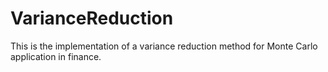 # VarianceReduction
This is the implementation of a variance reduction method for Monte Carlo application in finance.
